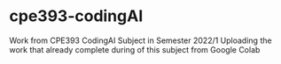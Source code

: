 # cpe393-codingAI
Work from CPE393 CodingAI Subject in Semester 2022/1
Uploading the work that already complete during of this subject from Google Colab
